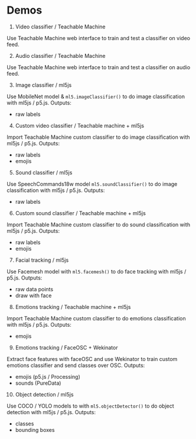 # Demos

1. Video classifier / Teachable Machine

Use Teachable Machine web interface to train and test a classifier on video feed.

2. Audio classifier / Teachable Machine

Use Teachable Machine web interface to train and test a classifier on audio feed.

3. Image classifier / ml5js

Use MobileNet model & `ml5.imageClassifier()` to do image classification with ml5js / p5.js.
Outputs:
  - raw labels

4. Custom video classifier / Teachable machine + ml5js

Import Teachable Machine custom classifier to do image classification with ml5js / p5.js.
Outputs:
  - raw labels
  - emojis

5. Sound classifier / ml5js

Use SpeechCommands18w model `ml5.soundClassifier()` to do image classification with ml5js / p5.js.
Outputs:
  - raw labels

6. Custom sound classifier / Teachable machine + ml5js

Import Teachable Machine custom classifier to do sound classification with ml5js / p5.js.
Outputs:
  - raw labels
  - emojis

7. Facial tracking / ml5js

Use Facemesh model with `ml5.facemesh()` to do face tracking with ml5js / p5.js.
Outputs:
  - raw data points
  - draw with face

8. Emotions tracking / Teachable machine + ml5js

Import Teachable Machine custom classifier to do emotions classification with ml5js / p5.js.
Outputs:
  - emojis

9. Emotions tracking / FaceOSC + Wekinator

Extract face features with faceOSC and use Wekinator to train custom emotions classifier and send classes over OSC.
Outputs:
  - emojis (p5.js / Processing)
  - sounds (PureData)

10. Object detection / ml5js

Use COCO / YOLO models to with `ml5.objectDetector()` to do object detection with ml5js / p5.js.
Outputs:
  - classes
  - bounding boxes
